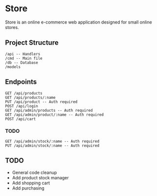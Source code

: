 # Store
Store is an online e-commerce web application designed for small online stores.

## Project Structure
```
/api -- Handlers
/cmd -- Main file
/db -- Database
/models
```

## Endpoints
```
GET /api/products
GET /api/products/:name
PUT /api/product -- Auth required
POST /api/login
GET /api/admin/products -- Auth required
GET /api/admin/product/:name -- Auth required
POST /api/cart
```
### TODO
```
GET /api/admin/stock/:name -- Auth required
PUT /api/admin/stock/:name -- Auth required
```

## TODO
* General code cleanup
* Add product stock manager
* Add shopping cart
* Add purchasing
